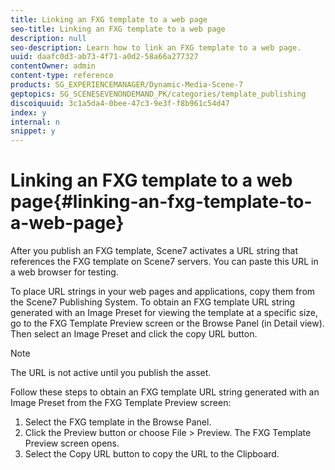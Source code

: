 ```yaml
---
title: Linking an FXG template to a web page
seo-title: Linking an FXG template to a web page
description: null
seo-description: Learn how to link an FXG template to a web page.
uuid: daafc0d3-ab73-4f71-a0d2-58a66a277327
contentOwner: admin
content-type: reference
products: SG_EXPERIENCEMANAGER/Dynamic-Media-Scene-7
geptopics: SG_SCENESEVENONDEMAND_PK/categories/template_publishing
discoiquuid: 3c1a5da4-0bee-47c3-9e3f-f8b961c54d47
index: y
internal: n
snippet: y
---
```


# Linking an FXG template to a web page{#linking-an-fxg-template-to-a-web-page}

After you publish an FXG template, Scene7 activates a URL string that references the FXG template on Scene7 servers. You can paste this URL in a web browser for testing.

To place URL strings in your web pages and applications, copy them from the Scene7 Publishing System. To obtain an FXG template URL string generated with an Image Preset for viewing the template at a specific size, go to the FXG Template Preview screen or the Browse Panel (in Detail view). Then select an Image Preset and click the copy URL button.

>[!NOTE]
>
>The URL is not active until you publish the asset.

Follow these steps to obtain an FXG template URL string generated with an Image Preset from the FXG Template Preview screen:

1. Select the FXG template in the Browse Panel.
1. Click the Preview button or choose File &gt; Preview. The FXG Template Preview screen opens.
1. Select the Copy URL button to copy the URL to the Clipboard.

